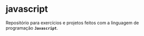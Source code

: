 # javascript
Repositório para exercícios e projetos feitos com a linguagem de programação **`Javascript`**.
